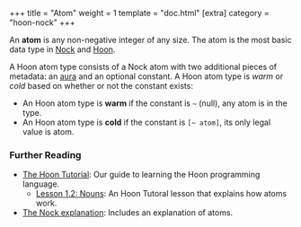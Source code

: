 +++
title = "Atom"
weight = 1
template = "doc.html"
[extra]
category = "hoon-nock"
+++

An **atom** is any non-negative integer of any size. The atom is the most basic data type in [Nock](../nock) and [Hoon](../hoon).

A Hoon atom type consists of a Nock atom with two additional pieces of metadata: an [aura](../aura) and an optional constant. A Hoon atom type is _warm_ or _cold_ based on whether or not the constant exists:
* An Hoon atom type is **warm** if the constant is `~` (null), any atom is in the type.
* An Hoon atom type is **cold** if the constant is `[~ atom]`, its only legal value is atom.

### Further Reading

- [The Hoon Tutorial](@/docs/tutorials/hoon/_index.md): Our guide to learning the Hoon programming language.
  - [Lesson 1.2: Nouns](@/docs/tutorials/hoon/nouns.md): An Hoon Tutoral lesson that explains how atoms work.
- [The Nock explanation](@/docs/tutorials/nock/explanation.md): Includes an explanation of atoms.
